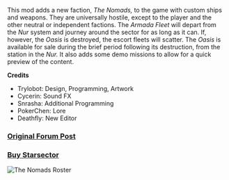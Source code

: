 This mod adds a new faction, _The Nomads,_ to the game with custom ships and weapons. They are universally hostile, except to the player and the other neutral or independent factions. The _Armada Fleet_ will depart from the _Nur_ system and journey around the sector for as long as it can. If, however, the _Oasis_ is destroyed, the escort fleets will scatter. The _Oasis_ is available for sale during the brief period following its destruction, from the station in the _Nur._ It also adds some demo missions to allow for a quick preview of the content.

**Credits**
* Trylobot: Design, Programming, Artwork
* Cycerin: Sound FX
* Snrasha: Additional Programming
* PokerChen: Lore
* Deathfly: New Editor


### [Original Forum Post](http://fractalsoftworks.com/forum/index.php?topic=162.0)
### [Buy Starsector](http://fractalsoftworks.com/preorder/)

![The Nomads Roster](http://i.imgur.com/Z5wImNr.png)
